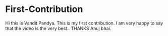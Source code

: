 # First-Contribution
Hi this is Vandit Pandya.
This is my first contribution.
I am very happy to say that the video is the very best..
THANKS Anuj bhai.
